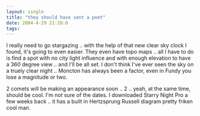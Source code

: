 ```yaml
---
layout: single
title: "they should have sent a poet"
date: 2004-4-29 21:20:0
tags: 
---
```


I really need to go stargazing .. with the help of that new clear sky clock I found, it's going to even easier. They even have topo maps .. all I have to do is find a spot with no city light influence and with enough elevation to have a 360 degree view .. and I'll be all set. I don't think I've ever seen the sky on a truely clear night .. Moncton has always been a factor, even in Fundy you lose a magnitude or two.

2 comets will be making an appearance soon .. 2 .. yeah, at the same time, should be cool. I'm not sure of the dates. I downloaded Starry Night Pro a few weeks back .. it has a built in Hertzsprung Russell diagram pretty friken cool man.

